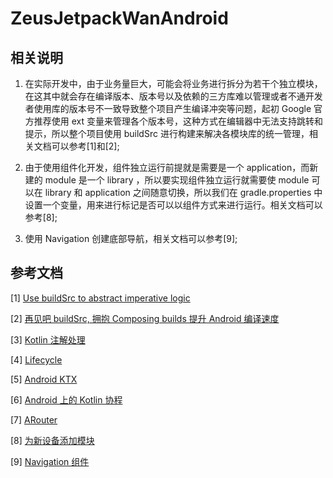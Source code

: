 # ZeusJetpackWanAndroid

## 相关说明

1. 在实际开发中，由于业务量巨大，可能会将业务进行拆分为若干个独立模块，在这其中就会存在编译版本、版本号以及依赖的三方库难以管理或者不通开发者使用库的版本号不一致导致整个项目产生编译冲突等问题，起初 Google 官方推荐使用 ext 变量来管理各个版本号，这种方式在编辑器中无法支持跳转和提示，所以整个项目使用 buildSrc 进行构建来解决各模块库的统一管理，相关文档可以参考[1]和[2];

2. 由于使用组件化开发，组件独立运行前提就是需要是一个 application，而新建的 module 是一个 library ，所以要实现组件独立运行就需要使 module 可以在 library 和 application 之间随意切换，所以我们在 gradle.properties 中设置一个变量，用来进行标记是否可以以组件方式来进行运行。相关文档可以参考[8];

3. 使用 Navigation 创建底部导航，相关文档可以参考[9];

## 参考文档

[1] [Use buildSrc to abstract imperative logic](https://docs.gradle.org/current/userguide/organizing_gradle_projects.html#sec:build_sources)

[2] [再见吧 buildSrc, 拥抱 Composing builds 提升 Android 编译速度](https://juejin.cn/post/6844904176250519565)

[3] [Kotlin 注解处理](https://www.kotlincn.net/docs/reference/kapt.html)

[4] [Lifecycle](https://developer.android.com/jetpack/androidx/releases/lifecycle?hl=zh-cn#declaring_dependencies)

[5] [Android KTX](https://developer.android.com/kotlin/ktx)

[6] [Android 上的 Kotlin 协程](https://developer.android.com/kotlin/coroutines?hl=zh-cn)

[7] [ARouter](https://github.com/alibaba/ARouter)

[8] [为新设备添加模块](https://developer.android.com/studio/projects/add-app-module)

[9] [Navigation 组件](https://developer.android.com/guide/navigation/navigation-getting-started?hl=zh-cn)
